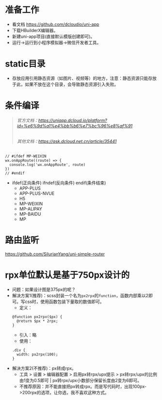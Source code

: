 # 准备工作
* 看文档 https://github.com/dcloudio/uni-app
* 下载HBuilderX编辑器。
* 新建uni-app项目(直接默认模版创建即可)。
* 运行->运行到小程序模拟器->微信开发者工具。

# static目录
* 存放应用引用静态资源（如图片、视频等）的地方，注意：静态资源只能存放于此，如果不放在这个目录，会导致静态资源引入失败。

# 条件编译
> ###### 官方文档：https://uniapp.dcloud.io/platform?id=%e6%9d%a1%e4%bb%b6%e7%bc%96%e8%af%91
> ###### 其他文档：https://ask.dcloud.net.cn/article/35441
```
// #ifdef MP-WEIXIN
wx.onAppRoute((route) => {
  console.log('wx.onAppRoute', route)
})
// #endif
```
* ifdef(正向条件) ifndef(反向条件) endif(条件结束)
  - APP-PLUS
  - APP-PLUS-NVUE
  - H5
  - MP-WEIXIN
  - MP-ALIPAY
  - MP-BAIDU
  - MP

# 路由监听
https://github.com/SilurianYang/uni-simple-router

# rpx单位默认是基于750px设计的
* 问题：如果设计图是375px的呢？
* 解决方案1(推荐)：scss封装一个名为`px2rpx`的`function`，函数内部乘以2即可。写css时，使用函数包装下量取的数值即可。
    - 定义：
    ```
    @function px2rpx($px) {
      @return $px * 2rpx;
    }
    ```
    - 引入：略
    - 使用：
    ```
    .div {
      width: px2rpx(100);
    }
    ```
* 解决方案2(不推荐)：px转成rpx。
    - 工具 > 设置 > 编辑器配置 > 启用px转rpx/upx提示 > px转rpx/upx的比例由1变为0.5即可 | px转rpx/upx小数部分保留长度由2变为6即可。
    - 不推荐原因：并不能直接把px转成rpx。而是写代码时，出现100px->200rpx的选项，让你选，我不喜欢这种方式。
